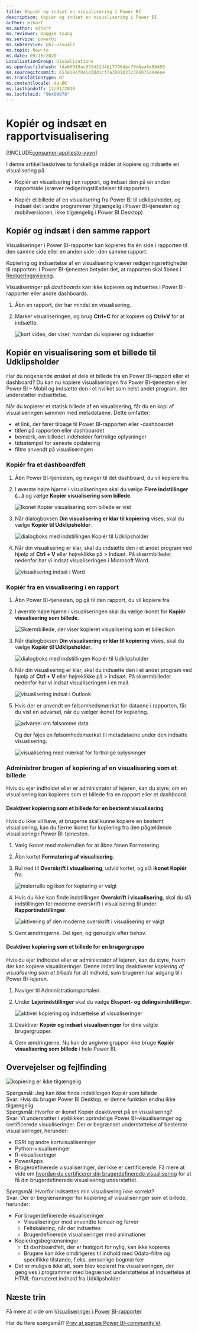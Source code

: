 ```yaml
---
title: Kopiér og indsæt en visualisering i Power BI
description: Kopiér og indsæt en visualisering i Power BI
author: mihart
ms.author: mihart
ms.reviewer: maggie tsang
ms.service: powerbi
ms.subservice: pbi-visuals
ms.topic: how-to
ms.date: 09/18/2020
LocalizationGroup: Visualizations
ms.openlocfilehash: fda66910ac073421d4b17706dec70d6aa6e86499
ms.sourcegitcommit: 653e18d7041d3dd1cf7a38010372366975a98eae
ms.translationtype: HT
ms.contentlocale: da-DK
ms.lasthandoff: 12/01/2020
ms.locfileid: "96409878"
---
```

# <a name="copy-and-paste-a-report-visualization"></a>Kopiér og indsæt en rapportvisualisering

[!INCLUDE[consumer-appliesto-yyyn](../includes/consumer-appliesto-yyyn.md)]

I denne artikel beskrives to forskellige måder at kopiere og indsætte en visualisering på. 
* Kopiér en visualisering i en rapport, og indsæt den på en anden rapportside (kræver redigeringstilladelser til rapporten)

* Kopiér et billede af en visualisering fra Power BI til udklipsholder, og indsæt det i andre programmer (tilgængelig i Power BI-tjenesten og mobilversionen, ikke tilgængelig i Power BI Desktop)

## <a name="copy-and-paste-within-the-same-report"></a>Kopiér og indsæt i den samme rapport
Visualiseringer i Power BI-rapporter kan kopieres fra én side i rapporten til den samme side eller en anden side i den samme rapport. 

Kopiering og indsættelse af en visualisering kræver redigeringsrettigheder til rapporten. I Power BI-tjenesten betyder det, at rapporten skal åbnes i [Redigeringsvisning](../consumer/end-user-reading-view.md). 

Visualiseringer på *dashboards* kan ikke kopieres og indsættes i Power BI-rapporter eller andre dashboards.

1. Åbn en rapport, der har mindst én visualisering.  

2. Marker visualiseringen, og brug **Ctrl+C** for at kopiere og **Ctrl+V** for at indsætte.      

   ![kort video, der viser, hvordan du kopierer og indsætter](media/power-bi-visualization-copy-paste/copypasteviznew.gif)


## <a name="copy-a-visual-as-an-image-to-your-clipboard"></a>Kopiér en visualisering som et billede til Udklipsholder

Har du nogensinde ønsket at dele et billede fra en Power BI-rapport eller et dashboard? Du kan nu kopiere visualiseringen fra Power BI-tjenesten eller Power BI – Mobil og indsætte den i et hvilket som helst andet program, der understøtter indsættelse. 

Når du kopierer et statisk billede af en visualisering, får du en kopi af visualiseringen sammen med metadataene. Dette omfatter:
* et link, der fører tilbage til Power BI-rapporten eller -dashboardet
* titlen på rapporten eller dashboardet
* bemærk, om billedet indeholder fortrolige oplysninger
* tidsstempel for seneste opdatering
* filtre anvendt på visualiseringen

### <a name="copy-from-a-dashboard-tile"></a>Kopiér fra et dashboardfelt

1. Åbn Power BI-tjenesten, og naviger til det dashboard, du vil kopiere fra.

2. I øverste højre hjørne i visualiseringen skal du vælge **Flere indstillinger (...)** og vælge **Kopiér visualisering som billede**. 

    ![Ikonet Kopiér visualisering som billede er vist](media/power-bi-visualization-copy-paste/power-bi-copy-dashboard.png)

3. Når dialogboksen **Din visualisering er klar til kopiering** vises, skal du vælge **Kopiér til Udklipsholder**.

    ![dialogboks med indstillingen Kopiér til Udklipsholder](media/power-bi-visualization-copy-paste/power-bi-copied.png)

4. Når din visualisering er klar, skal du indsætte den i et andet program ved hjælp af **Ctrl + V** eller højreklikke på > Indsæt. På skærmbilledet nedenfor har vi indsat visualiseringen i Microsoft Word. 

    ![visualisering indsat i Word](media/power-bi-visualization-copy-paste/power-bi-paste-word.png)

### <a name="copy-from-a-report-visual"></a>Kopiér fra en visualisering i en rapport 

1. Åbn Power BI-tjenesten, og gå til den rapport, du vil kopiere fra.

2. I øverste højre hjørne i visualiseringen skal du vælge ikonet for **Kopiér visualisering som billede**. 

    ![Skærmbillede, der viser kopieret visualisering som et billedikon](media/power-bi-visualization-copy-paste/power-bi-copy-icon.png)

3. Når dialogboksen **Din visualisering er klar til kopiering** vises, skal du vælge **Kopiér til Udklipsholder**.

    ![dialogboks med indstillingen Kopiér til Udklipsholder](media/power-bi-visualization-copy-paste/power-bi-copied.png)


4. Når din visualisering er klar, skal du indsætte den i et andet program ved hjælp af **Ctrl + V** eller højreklikke på > Indsæt. På skærmbilledet nedenfor har vi indsat visualiseringen i en mail.

    ![visualisering indsat i Outlook](media/power-bi-visualization-copy-paste/power-bi-copy-email.png)

5. Hvis der er anvendt en følsomhedsmærkat for dataene i rapporten, får du vist en advarsel, når du vælger ikonet for kopiering.  

    ![advarsel om følsomme data](media/power-bi-visualization-copy-paste/power-bi-sensitive.png)

    Og der føjes en følsomhedsmærkat til metadataene under den indsatte visualisering. 

    ![visualisering med mærkat for fortrolige oplysninger](media/power-bi-visualization-copy-paste/power-bi-confidential.png)

### <a name="manage-use-of-copying-a-visual-as-an-image"></a>Administrer brugen af kopiering af en visualisering som et billede
Hvis du ejer indholdet eller er administrator af lejeren, kan du styre, om en visualisering kan kopieres som et billede fra en rapport eller et dashboard.

#### <a name="disable-copy-as-an-image-for-a-specific-visual"></a>Deaktiver kopiering som et billede for en bestemt visualisering
Hvis du ikke vil have, at brugerne skal kunne kopiere en bestemt visualisering, kan du fjerne ikonet for kopiering fra den pågældende visualisering i Power BI-tjenesten.    
1. Vælg ikonet med malerrullen for at åbne fanen Formatering. 

1. Åbn kortet **Formatering af visualisering**.
1. Rul ned til **Overskrift i visualisering**, udvid kortet, og slå **ikonet Kopiér** fra.

    ![malerrulle og ikon for kopiering er valgt](media/power-bi-visualization-copy-paste/power-bi-visual-header.png)

1. Hvis du ikke kan finde indstillingen **Overskrift i visualisering**, skal du slå indstillingen for moderne overskrift i visualisering til under **Rapportindstillinger**. 

    ![aktivering af den moderne overskrift i visualisering er valgt](media/power-bi-visualization-copy-paste/power-bi-use-modern.png)

1. Gem ændringerne. Del igen, og genudgiv efter behov.

#### <a name="disable-copy-as-an-image-for-a-group-of-users"></a>Deaktiver kopiering som et billede for en brugergruppe

Hvis du ejer indholdet eller er administrator af lejeren, kan du styre, hvem der kan kopiere visualiseringer. Denne indstilling deaktiverer *kopiering af visualisering som et billede* for alt indhold, som brugeren har adgang til i Power BI-lejeren.
  
1. Naviger til Administrationsportalen.

1. Under **Lejerindstillinger** skal du vælge **Eksport- og delingsindstillinger**. 

    ![aktivér kopiering og indsættelse af visualiseringer](media/power-bi-visualization-copy-paste/power-bi-enable.png)

1. Deaktiver **Kopiér og indsæt visualiseringer** for dine valgte brugergrupper. 

1. Gem ændringerne. Nu kan de angivne grupper ikke bruge **Kopiér visualisering som billede** i hele Power BI. 
  

## <a name="considerations-and-troubleshooting"></a>Overvejelser og fejlfinding

   ![kopiering er ikke tilgængelig](media/power-bi-visualization-copy-paste/power-bi-copy-grey.png)


Spørgsmål: Jeg kan ikke finde indstillingen Kopiér som billede    
Svar: Hvis du bruger Power BI Desktop, er denne funktion endnu ikke tilgængelig    
Spørgsmål: Hvorfor er ikonet Kopiér deaktiveret på en visualisering?    
Svar: Vi understøtter i øjeblikket oprindelige Power BI-visualiseringer og certificerede visualiseringer. Der er begrænset understøttelse af bestemte visualiseringer, herunder: 
- ESRI og andre kortvisualiseringer 
- Python-visualiseringer 
- R-visualiseringer 
- PowerApps 
- Brugerdefinerede visualiseringer, der ikke er certificerede. Få mere at vide om [hvordan du certificerer din brugerdefinerede visualisering](../developer/visuals/power-bi-custom-visuals-certified.md) for at få din brugerdefinerede visualisering understøttet. 


Spørgsmål: Hvorfor indsættes min visualisering ikke korrekt?    
Svar: Der er begrænsninger for kopiering af visualiseringer som et billede, herunder: 
- For brugerdefinerede visualiseringer 
    - Visualiseringer med anvendte temaer og farver 
    - Feltskalering, når der indsættes 
    - Brugerdefinerede visualiseringer med animationer 
- Kopieringsbegrænsninger 
    - Et dashboardfelt, der er fastgjort for nylig, kan ikke kopieres 
    - Brugere kan ikke omdirigeres til indhold med Odata-filtre og specifikke tilstande, f.eks. personlige bogmærker 
- Det er muligvis ikke alt, som blev kopieret fra visualiseringen, der gengives i programmer med begrænset understøttelse af indsættelse af HTML-formateret indhold fra Udklipsholder 



## <a name="next-steps"></a>Næste trin
Få mere at vide om [Visualiseringer i Power BI-rapporter](power-bi-report-visualizations.md)

Har du flere spørgsmål? [Prøv at spørge Power BI-community'et](https://community.powerbi.com/)

